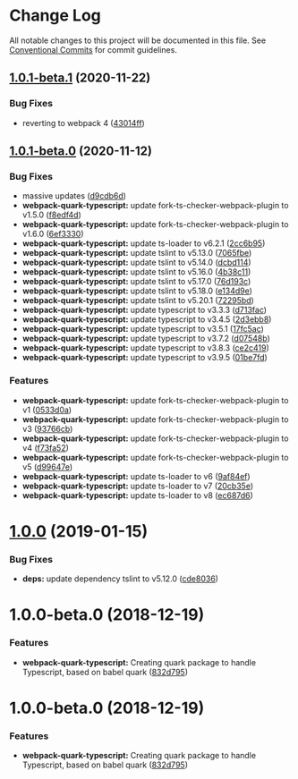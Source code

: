 # Change Log

All notable changes to this project will be documented in this file.
See [Conventional Commits](https://conventionalcommits.org) for commit guidelines.

## [1.0.1-beta.1](https://github.com/thc-tools/webpack-laboratory/compare/@thc/webpack-quark-typescript@1.0.1-beta.0...@thc/webpack-quark-typescript@1.0.1-beta.1) (2020-11-22)


### Bug Fixes

* reverting to webpack 4 ([43014ff](https://github.com/thc-tools/webpack-laboratory/commit/43014ff414974067a60abf7733fff2444f244dc5))





## [1.0.1-beta.0](https://github.com/thc-tools/webpack-laboratory/compare/@thc/webpack-quark-typescript@1.0.0...@thc/webpack-quark-typescript@1.0.1-beta.0) (2020-11-12)


### Bug Fixes

* massive updates ([d9cdb6d](https://github.com/thc-tools/webpack-laboratory/commit/d9cdb6de2947dca6e215f3d5150b44176117fdeb))
* **webpack-quark-typescript:** update fork-ts-checker-webpack-plugin to v1.5.0 ([f8edf4d](https://github.com/thc-tools/webpack-laboratory/commit/f8edf4d779a0659684861d5ff6800f79c5f6336c))
* **webpack-quark-typescript:** update fork-ts-checker-webpack-plugin to v1.6.0 ([6ef3330](https://github.com/thc-tools/webpack-laboratory/commit/6ef3330d1d2e0a5d1b18c4597517aebdfc7c758c))
* **webpack-quark-typescript:** update ts-loader to v6.2.1 ([2cc6b95](https://github.com/thc-tools/webpack-laboratory/commit/2cc6b9564ad48d0c79c553f3cb58d6669f0bde91))
* **webpack-quark-typescript:** update tslint to v5.13.0 ([7065fbe](https://github.com/thc-tools/webpack-laboratory/commit/7065fbef6c0475a7217da5941a44ac24a87b708c))
* **webpack-quark-typescript:** update tslint to v5.14.0 ([dcbd114](https://github.com/thc-tools/webpack-laboratory/commit/dcbd11412f622f0e184244be1465f6da7d2be7c2))
* **webpack-quark-typescript:** update tslint to v5.16.0 ([4b38c11](https://github.com/thc-tools/webpack-laboratory/commit/4b38c11eae2fa8947d4188f5b243da10e6abadf3))
* **webpack-quark-typescript:** update tslint to v5.17.0 ([76d193c](https://github.com/thc-tools/webpack-laboratory/commit/76d193c057a649824b1d7fb3a0b054ff6909c355))
* **webpack-quark-typescript:** update tslint to v5.18.0 ([e134d9e](https://github.com/thc-tools/webpack-laboratory/commit/e134d9ece91d07898bdc7f32100a2d34eceb67bf))
* **webpack-quark-typescript:** update tslint to v5.20.1 ([72295bd](https://github.com/thc-tools/webpack-laboratory/commit/72295bddb5f97ad3d31dd5d86f46346295c5b7d7))
* **webpack-quark-typescript:** update typescript to v3.3.3 ([d713fac](https://github.com/thc-tools/webpack-laboratory/commit/d713fac4e2686abb29cc24aa4080812508348d0b))
* **webpack-quark-typescript:** update typescript to v3.4.5 ([2d3ebb8](https://github.com/thc-tools/webpack-laboratory/commit/2d3ebb86f47de42d52414b543efc5425259ab2db))
* **webpack-quark-typescript:** update typescript to v3.5.1 ([17fc5ac](https://github.com/thc-tools/webpack-laboratory/commit/17fc5ac5e1c423c62830accd2958a94652a42f69))
* **webpack-quark-typescript:** update typescript to v3.7.2 ([d07548b](https://github.com/thc-tools/webpack-laboratory/commit/d07548ba4160beecac48e6e0ee46cef27ae508ab))
* **webpack-quark-typescript:** update typescript to v3.8.3 ([ce2c419](https://github.com/thc-tools/webpack-laboratory/commit/ce2c4199e603519b436d565071523ca2d55d3a32))
* **webpack-quark-typescript:** update typescript to v3.9.5 ([01be7fd](https://github.com/thc-tools/webpack-laboratory/commit/01be7fde8dbed4298ae091fcfbe4f2d0c374a6b1))


### Features

* **webpack-quark-typescript:** update fork-ts-checker-webpack-plugin to v1 ([0533d0a](https://github.com/thc-tools/webpack-laboratory/commit/0533d0a4d8c21762d660c6508fbbc79ccf328d5f))
* **webpack-quark-typescript:** update fork-ts-checker-webpack-plugin to v3 ([93766cb](https://github.com/thc-tools/webpack-laboratory/commit/93766cb7dc7f4f9688a89ea80c40db27d7de5fb0))
* **webpack-quark-typescript:** update fork-ts-checker-webpack-plugin to v4 ([f73fa52](https://github.com/thc-tools/webpack-laboratory/commit/f73fa5208a15557e07ed81a1005dfbc946c62744))
* **webpack-quark-typescript:** update fork-ts-checker-webpack-plugin to v5 ([d99647e](https://github.com/thc-tools/webpack-laboratory/commit/d99647e4fee4567f783c7ca55e8a86a0054ab407))
* **webpack-quark-typescript:** update ts-loader to v6 ([9af84ef](https://github.com/thc-tools/webpack-laboratory/commit/9af84ef87d7f2e69769bbb34bdc89791728c398a))
* **webpack-quark-typescript:** update ts-loader to v7 ([20cb35e](https://github.com/thc-tools/webpack-laboratory/commit/20cb35ebefa0b3cbfbdbeb97f5328a7e01905e2b))
* **webpack-quark-typescript:** update ts-loader to v8 ([ec687d6](https://github.com/thc-tools/webpack-laboratory/commit/ec687d6cd49c42bc64fe265205d02907111ede1a))





# [1.0.0](https://github.com/thc-tools/webpack-laboratory/compare/@thc/webpack-quark-typescript@1.0.0-beta.0...@thc/webpack-quark-typescript@1.0.0) (2019-01-15)


### Bug Fixes

* **deps:** update dependency tslint to v5.12.0 ([cde8036](https://github.com/thc-tools/webpack-laboratory/commit/cde8036))






# 1.0.0-beta.0 (2018-12-19)


### Features

* **webpack-quark-typescript:** Creating quark package to handle Typescript, based on babel quark ([832d795](https://github.com/thc-tools/webpack-laboratory/commit/832d795))





# 1.0.0-beta.0 (2018-12-19)


### Features

* **webpack-quark-typescript:** Creating quark package to handle Typescript, based on babel quark ([832d795](https://github.com/thc-tools/webpack-laboratory/commit/832d795))
